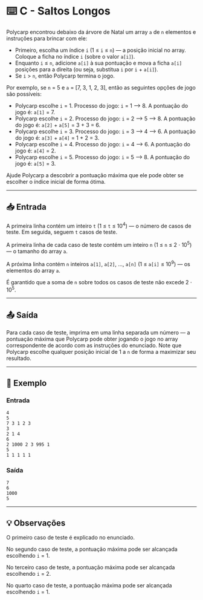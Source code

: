 # ⌨️ C - Saltos Longos

Polycarp encontrou debaixo da árvore de Natal um array `a` de `n` elementos e instruções para brincar com ele:

- Primeiro, escolha um índice `i` (1 ≤ `i` ≤ `n`) — a posição inicial no array. Coloque a ficha no índice `i` (sobre o valor `a[i]`).
- Enquanto `i` ≤ `n`, adicione `a[i]` à sua pontuação e mova a ficha `a[i]` posições para a direita (ou seja, substitua `i` por `i` + `a[i]`).
- Se `i` > `n`, então Polycarp termina o jogo.

Por exemplo, se `n` = 5 e `a` = [7, 3, 1, 2, 3], então as seguintes opções de jogo são possíveis:

- Polycarp escolhe `i` = 1. Processo do jogo: `i` = 1 ⟶ 8. A pontuação do jogo é: `a[1]` = 7.
- Polycarp escolhe `i` = 2. Processo do jogo: `i` = 2 ⟶ 5 ⟶ 8. A pontuação do jogo é: `a[2]` + `a[5]` = 3 + 3 = 6.
- Polycarp escolhe `i` = 3. Processo do jogo: `i` = 3 ⟶ 4 ⟶ 6. A pontuação do jogo é: `a[3]` + `a[4]` = 1 + 2 = 3.
- Polycarp escolhe `i` = 4. Processo do jogo: `i` = 4 ⟶ 6. A pontuação do jogo é: `a[4]` = 2.
- Polycarp escolhe `i` = 5. Processo do jogo: `i` = 5 ⟶ 8. A pontuação do jogo é: `a[5]` = 3.

Ajude Polycarp a descobrir a pontuação máxima que ele pode obter se escolher o índice inicial de forma ótima.

---

## 📥 Entrada

A primeira linha contém um inteiro `t` (1 ≤ `t` ≤ 10<sup>4</sup>) — o número de casos de teste. Em seguida, seguem `t` casos de teste.

A primeira linha de cada caso de teste contém um inteiro `n` (1 ≤ `n` ≤ 2 ⋅ 10<sup>5</sup>) — o tamanho do array `a`.

A próxima linha contém `n` inteiros `a[1]`, `a[2]`, ..., `a[n]` (1 ≤ `a[i]` ≤ 10<sup>9</sup>) — os elementos do array `a`.

É garantido que a soma de `n` sobre todos os casos de teste não excede 2 ⋅ 10<sup>5</sup>.

---

## 📤 Saída

Para cada caso de teste, imprima em uma linha separada um número — a pontuação máxima que Polycarp pode obter jogando o jogo no array correspondente de acordo com as instruções do enunciado. Note que Polycarp escolhe qualquer posição inicial de 1 a `n` de forma a maximizar seu resultado.

---

## 🧪 Exemplo

### Entrada

```
4
5
7 3 1 2 3
3
2 1 4
6
2 1000 2 3 995 1
5
1 1 1 1 1
```

### Saída

```
7
6
1000
5
```

---

## 💡 Observações

O primeiro caso de teste é explicado no enunciado.

No segundo caso de teste, a pontuação máxima pode ser alcançada escolhendo `i` = 1.

No terceiro caso de teste, a pontuação máxima pode ser alcançada escolhendo `i` = 2.

No quarto caso de teste, a pontuação máxima pode ser alcançada escolhendo `i` = 1.
